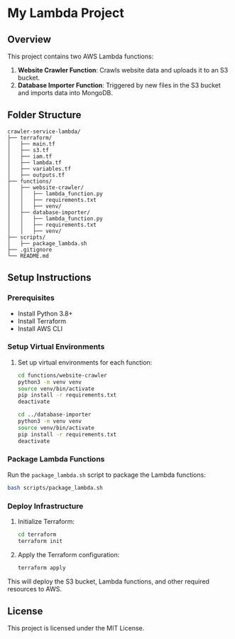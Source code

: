 # My Lambda Project

## Overview

This project contains two AWS Lambda functions:
1. **Website Crawler Function**: Crawls website data and uploads it to an S3 bucket.
2. **Database Importer Function**: Triggered by new files in the S3 bucket and imports data into MongoDB.

## Folder Structure

```
crawler-service-lambda/
├── terraform/
│   ├── main.tf
│   ├── s3.tf
│   ├── iam.tf
│   ├── lambda.tf
│   ├── variables.tf
│   ├── outputs.tf
├── functions/
│   ├── website-crawler/
│   │   ├── lambda_function.py
│   │   ├── requirements.txt
│   │   ├── venv/
│   ├── database-importer/
│   │   ├── lambda_function.py
│   │   ├── requirements.txt
│   │   ├── venv/
├── scripts/
│   ├── package_lambda.sh
├── .gitignore
└── README.md
```

## Setup Instructions

### Prerequisites

- Install Python 3.8+
- Install Terraform
- Install AWS CLI

### Setup Virtual Environments

1. Set up virtual environments for each function:

   ```bash
   cd functions/website-crawler
   python3 -m venv venv
   source venv/bin/activate
   pip install -r requirements.txt
   deactivate

   cd ../database-importer
   python3 -m venv venv
   source venv/bin/activate
   pip install -r requirements.txt
   deactivate
   ```

### Package Lambda Functions

Run the `package_lambda.sh` script to package the Lambda functions:

```bash
bash scripts/package_lambda.sh
```

### Deploy Infrastructure

1. Initialize Terraform:

   ```bash
   cd terraform
   terraform init
   ```

2. Apply the Terraform configuration:

   ```bash
   terraform apply
   ```

This will deploy the S3 bucket, Lambda functions, and other required resources to AWS.

## License

This project is licensed under the MIT License.
